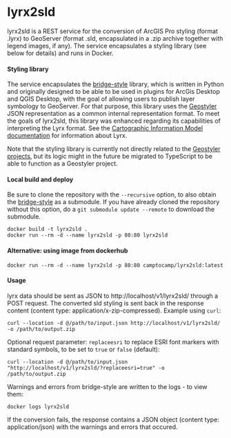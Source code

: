 # lyrx2sld
lyrx2sld is a REST service for the conversion of ArcGIS Pro styling (format .lyrx) to GeoServer (format .sld, encapsulated in a .zip archive together with legend images, if any). The service encapsulates a styling library (see below for details) and runs in Docker.

#### Styling library
The service encapsulates the [bridge-style](https://github.com/camptocamp/bridge-style) library, which is written in Python and originally designed to be able to be used in plugins for ArcGis Desktop and QGIS Desktop, with the goal of allowing users to publish layer symbology to GeoServer.
For that purpose, this library uses the [Geostyler](https://github.com/geostyler) JSON representation as a common internal representation format. 
To meet the goals of lyrx2sld, this library was enhanced regarding its capabilities of interpreting the Lyrx format.
See the [Cartographic Information Model documentation](https://github.com/Esri/cim-spec/tree/master/docs/v2) for information about Lyrx.

Note that the styling library is currently not directly related to the [Geostyler projects](https://github.com/geostyler), but its logic might in the future be migrated to TypeScript to be able to function as a Geostyler project.

#### Local build and deploy
Be sure to clone the repository with the ```--recursive``` option, to also obtain the [bridge-style](https://github.com/camptocamp/bridge-style) as a submodule. If you have already cloned the repository without this option, do a ```git submodule update --remote``` to download the submodule.
```
docker build -t lyrx2sld .
docker run --rm -d --name lyrx2sld -p 80:80 lyrx2sld
```

#### Alternative: using image from dockerhub
```
docker run --rm -d --name lyrx2sld -p 80:80 camptocamp/lyrx2sld:latest
```

#### Usage
lyrx data should be sent as JSON to http://localhost/v1/lyrx2sld/ through a POST request. The converted sld styling is sent back in the response content (content type: application/x-zip-compressed). Example using `curl`:
```
curl --location -d @/path/to/input.json http://localhost/v1/lyrx2sld/ -o /path/to/output.zip
```

Optional request parameter: `replaceesri` to replace ESRI font markers with standard symbols, to be set to `true` or `false` (default):
```
curl --location -d @/path/to/input.json "http://localhost/v1/lyrx2sld/?replaceesri=true" -o /path/to/output.zip
```
Warnings and errors from bridge-style are written to the logs - to view them:
```
docker logs lyrx2sld
```

If the conversion fails, the response contains a JSON object (content type: application/json) with the warnings and errors that occured.

